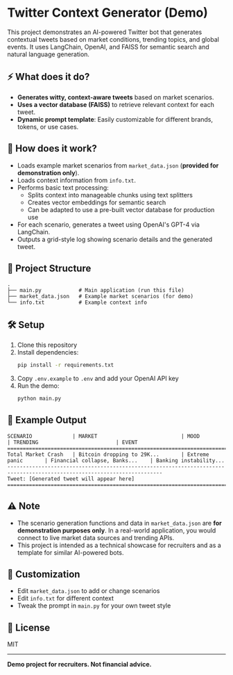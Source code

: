 # Twitter Context Generator (Demo)

This project demonstrates an AI-powered Twitter bot that generates contextual tweets based on market conditions, trending topics, and global events. It uses LangChain, OpenAI, and FAISS for semantic search and natural language generation.

## ⚡ What does it do?
- **Generates witty, context-aware tweets** based on market scenarios.
- **Uses a vector database (FAISS)** to retrieve relevant context for each tweet.
- **Dynamic prompt template**: Easily customizable for different brands, tokens, or use cases.

## 🚀 How does it work?
- Loads example market scenarios from `market_data.json` (**provided for demonstration only**).
- Loads context information from `info.txt`.
- Performs basic text processing:
  - Splits context into manageable chunks using text splitters
  - Creates vector embeddings for semantic search
  - Can be adapted to use a pre-built vector database for production use
- For each scenario, generates a tweet using OpenAI's GPT-4 via LangChain.
- Outputs a grid-style log showing scenario details and the generated tweet.

## 📁 Project Structure
```
.
├── main.py            # Main application (run this file)
├── market_data.json   # Example market scenarios (for demo)
└── info.txt           # Example context info
```

## 🛠️ Setup
1. Clone this repository
2. Install dependencies:
   ```bash
   pip install -r requirements.txt
   ```
3. Copy `.env.example` to `.env` and add your OpenAI API key
4. Run the demo:
   ```bash
   python main.py
   ```

## 📝 Example Output
```
SCENARIO             | MARKET                           | MOOD                | TRENDING                         | EVENT               
========================================================================================================================
Total Market Crash   | Bitcoin dropping to 29K...       | Extreme panic       | Financial collapse, Banks...    | Banking instability...
------------------------------------------------------------------------------------------------------------------------
Tweet: [Generated tweet will appear here]
========================================================================================================================
```

## ⚠️ Note
- The scenario generation functions and data in `market_data.json` are **for demonstration purposes only**. In a real-world application, you would connect to live market data sources and trending APIs.
- This project is intended as a technical showcase for recruiters and as a template for similar AI-powered bots.

## 🧩 Customization
- Edit `market_data.json` to add or change scenarios
- Edit `info.txt` for different context
- Tweak the prompt in `main.py` for your own tweet style

## 📄 License
MIT

---

**Demo project for recruiters. Not financial advice.**